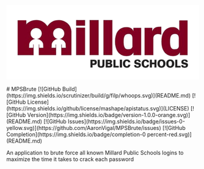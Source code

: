 <p align="center">
  <img src="media/banner.png" />
</p>
# MPSBrute
[![GitHub Build](https://img.shields.io/scrutinizer/build/g/filp/whoops.svg)](README.md)
[![GitHub License](https://img.shields.io/github/license/mashape/apistatus.svg)](LICENSE)
[![GitHub Version](https://img.shields.io/badge/version-1.0.0-orange.svg)](README.md)
[![GitHub Issues](https://img.shields.io/badge/issues-0-yellow.svg)](https://github.com/AaronVigal/MPSBrute/issues)
[![GitHub Completion](https://img.shields.io/badge/completion-0 percent-red.svg)](README.md)


An application to brute force all known Millard Public Schools logins to maximize the time it takes to crack each password
